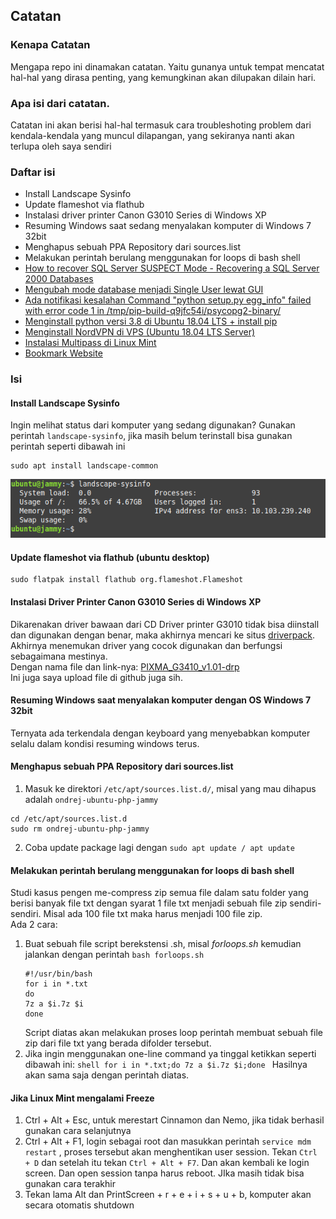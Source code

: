 ## Catatan

### Kenapa Catatan
Mengapa repo ini dinamakan catatan. Yaitu gunanya untuk tempat mencatat hal-hal yang dirasa penting, yang kemungkinan akan dilupakan dilain hari.

### Apa isi dari catatan.
Catatan ini akan berisi hal-hal termasuk cara troubleshoting problem dari kendala-kendala yang muncul dilapangan, yang sekiranya nanti akan terlupa oleh saya sendiri

### Daftar isi
* Install Landscape Sysinfo
* Update flameshot via flathub
* Instalasi driver printer Canon G3010 Series di Windows XP
* Resuming Windows saat sedang menyalakan komputer di Windows 7 32bit
* Menghapus sebuah PPA Repository dari sources.list
* Melakukan perintah berulang menggunakan for loops di bash shell
* [How to recover SQL Server SUSPECT Mode - Recovering a SQL Server 2000 Databases](./sql-server-suspect-mode.md)
* [Mengubah mode database menjadi Single User lewat GUI](./sql-server-2000-single-user-gui.md)
* [Ada notifikasi kesalahan Command "python setup.py egg_info" failed with error code 1 in /tmp/pip-build-q9jfc54i/psycopg2-binary/](./python-setup-egg-info.md)
* [Menginstall python versi 3.8 di Ubuntu 18.04 LTS + install pip](./python-3.8-ubuntu-bionic.md)
* [Menginstall NordVPN di VPS (Ubuntu 18.04 LTS Server)](./nordvpn-vps-ubuntu-bionic.md)
* [Instalasi Multipass di Linux Mint](./multipass-linux-mint.md)
* [Bookmark Website](./bookmark-website.md)

### Isi
#### Install Landscape Sysinfo
Ingin melihat status dari komputer yang sedang digunakan? Gunakan perintah `landscape-sysinfo`, jika masih belum terinstall bisa gunakan perintah seperti dibawah ini
```shell
sudo apt install landscape-common
```
![landscape-sysinfo](./src/img/landscape-sysinfo.png)

#### Update flameshot via flathub (ubuntu desktop)
```shell
sudo flatpak install flathub org.flameshot.Flameshot
```
#### Instalasi Driver Printer Canon G3010 Series di Windows XP
Dikarenakan driver bawaan dari CD Driver printer G3010 tidak bisa diinstall dan digunakan dengan benar, maka akhirnya mencari ke situs [driverpack](driverpack.io). Akhirnya menemukan driver yang cocok digunakan dan berfungsi sebagaimana mestinya.  
Dengan nama file dan link-nya: [PIXMA_G3410_v1.01-drp](https://dl.driverpack.io/driverpacks/repack/Printer_Canon_Inkjet/PIXMA_G3410_v1.01/PIXMA_G3410_v1.01-drp.zip)  
Ini juga saya upload file di github juga sih.

#### Resuming Windows saat menyalakan komputer dengan OS Windows 7 32bit
Ternyata ada terkendala dengan keyboard yang menyebabkan komputer selalu dalam kondisi resuming windows terus. 

#### Menghapus sebuah PPA Repository dari sources.list

1. Masuk ke direktori `/etc/apt/sources.list.d/`, misal yang mau dihapus adalah `ondrej-ubuntu-php-jammy`
```shell
cd /etc/apt/sources.list.d
sudo rm ondrej-ubuntu-php-jammy
```
2. Coba update package lagi dengan `sudo apt update / apt update`

#### Melakukan perintah berulang menggunakan for loops di bash shell
Studi kasus pengen me-compress zip semua file dalam satu folder yang berisi banyak file txt dengan syarat 1 file txt menjadi sebuah file zip sendiri-sendiri. Misal ada 100 file txt maka harus menjadi 100 file zip.  
Ada 2 cara:

1. Buat sebuah file script berekstensi .sh, misal _forloops.sh_ kemudian jalankan dengan perintah `bash forloops.sh`
    ```shell
    #!/usr/bin/bash
    for i in *.txt
    do
    7z a $i.7z $i
    done
    ```
    Script diatas akan melakukan proses loop perintah membuat sebuah file zip dari file txt yang berada difolder tersebut.  
2. Jika ingin menggunakan one-line command ya tinggal ketikkan seperti dibawah ini:
        ```shell
        for i in *.txt;do 7z a $i.7z $i;done
        ```
        Hasilnya akan sama saja dengan perintah diatas.

#### Jika Linux Mint mengalami Freeze
1. Ctrl + Alt + Esc, untuk merestart Cinnamon dan Nemo, jika tidak berhasil gunakan cara selanjutnya
2. Ctrl + Alt + F1, login sebagai root dan masukkan perintah `service mdm restart` , proses tersebut akan menghentikan user session. Tekan `Ctrl + D` dan setelah itu tekan `Ctrl + Alt + F7`. Dan akan kembali ke login screen. Dan open session tanpa harus reboot. JIka masih tidak bisa gunakan cara terakhir
3. Tekan lama Alt dan PrintScreen + r + e + i + s + u + b, komputer akan secara otomatis shutdown 